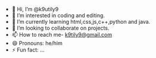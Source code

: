 - 👋 Hi, I’m @k9utily9
- 👀 I’m interested in coding and editing.
- 🌱 I’m currently learning html,css,js,c++,python and java.
- 💞️ I’m looking to collaborate on projects.
- 📫 How to reach me- k9tily9@gmail.com
- 😄 Pronouns: he/him
- ⚡ Fun fact: ...

<!---
k9utily9/k9utily9 is a ✨ special ✨ repository because its `README.md` (this file) appears on your GitHub profile.
You can click the Preview link to take a look at your changes.
--->
